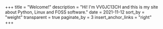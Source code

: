 +++
title = "Welcome!"
description = "Hi! I'm VV0JC13CH and this is my site about Python, Linux and FOSS software."
date = 2021-11-12
sort_by = "weight"
transparent = true
paginate_by = 3
insert_anchor_links = "right"
+++
